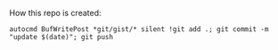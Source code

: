 How this repo is created:

```vim
autocmd BufWritePost *git/gist/* silent !git add .; git commit -m "update $(date)"; git push
```
